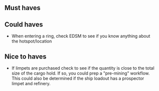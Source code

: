 
## Must haves

## Could haves
- When entering a ring, check EDSM to see if you know anything about the hotspot/location

## Nice to haves
- If limpets are purchased check to see if the quantity is close to the total size of the cargo hold. If so, you could prep a "pre-mining" workflow. This could also be determined if the ship loadout has a prospector limpet and refinery.

